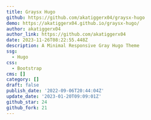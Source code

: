 ```yaml
---
title: Graysx Hugo
github: https://github.com/akatiggerx04/graysx-hugo
demo: https://akatiggerx04.github.io/graysx-hugo/
author: akatiggerx04
author_link: https://github.com/akatiggerx04
date: 2023-11-26T08:22:55.448Z
description: A Minimal Responsive Gray Hugo Theme
ssg:
  - Hugo
css:
  - Bootstrap
cms: []
category: []
draft: false
publish_date: '2022-09-06T20:44:04Z'
update_date: '2023-01-20T09:09:01Z'
github_star: 24
github_fork: 21
---
```

